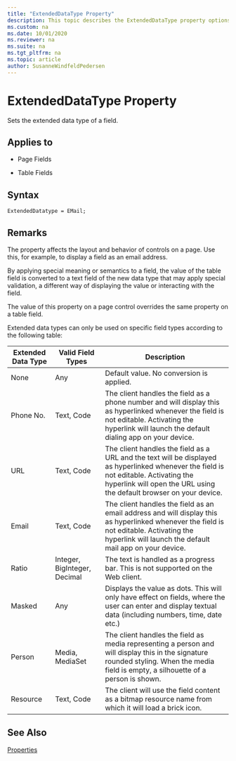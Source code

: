 ```yaml
---
title: "ExtendedDataType Property"
description: This topic describes the ExtendedDataType property options.
ms.custom: na
ms.date: 10/01/2020
ms.reviewer: na
ms.suite: na
ms.tgt_pltfrm: na
ms.topic: article
author: SusanneWindfeldPedersen
---
```


# ExtendedDataType Property

Sets the extended data type of a field.  
  
## Applies to  
  
- Page Fields  
  
- Table Fields  

## Syntax

```AL
ExtendedDatatype = EMail;
```
 
## Remarks

The property affects the layout and behavior of controls on a page. Use this, for example, to display a field as an email address.

By applying special meaning or semantics to a field, the value of the table field is converted to a text field of the new data type that may apply special validation, a different way of displaying the value or interacting with the field.

The value of this property on a page control overrides the same property on a table field.

Extended data types can only be used on specific field types according to the following table:

|Extended Data Type|Valid Field Types|Description|  
|------------------|-----------------|-----------|
|None              |Any              |Default value. No conversion is applied.|
|Phone No.         |Text, Code       |The client handles the field as a phone number and will display this as hyperlinked whenever the field is not editable. Activating the hyperlink will launch the default dialing app on your device.|
|URL               |Text, Code       |The client handles the field as a URL and the text will be displayed as hyperlinked whenever the field is not editable. Activating the hyperlink will open the URL using the default browser on your device.|
|Email             |Text, Code       |The client handles the field as an email address and will display this as hyperlinked whenever the field is not editable. Activating the hyperlink will launch the default mail app on your device.|
|Ratio             |Integer, BigInteger, Decimal|The text is handled as a progress bar. This is not supported on the Web client.|
|Masked            |Any|Displays the value as dots. This will only have effect on fields, where the user can enter and display textual data (including numbers, time, date etc.)|
|Person            |Media, MediaSet  |The client handles the field as media representing a person and will display this in the signature rounded styling. When the media field is empty, a silhouette of a person is shown.|
|Resource          |Text, Code|The client will use the field content as a bitmap resource name from which it will load a brick icon.|

## See Also

[Properties](devenv-properties.md)